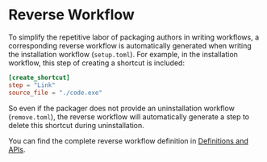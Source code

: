 # Reverse Workflow

To simplify the repetitive labor of packaging authors in writing workflows, a corresponding reverse workflow is automatically generated when writing the installation workflow (`setup.toml`). For example, in the installation workflow, this step of creating a shortcut is included:
```toml
[create_shortcut]
step = "Link"
source_file = "./code.exe"
```

So even if the packager does not provide an uninstallation workflow (`remove.toml`), the reverse workflow will automatically generate a step to delete this shortcut during uninstallation.

You can find the complete reverse workflow definition in [Definitions and APIs](/nep/definition/4-steps/0-general).
